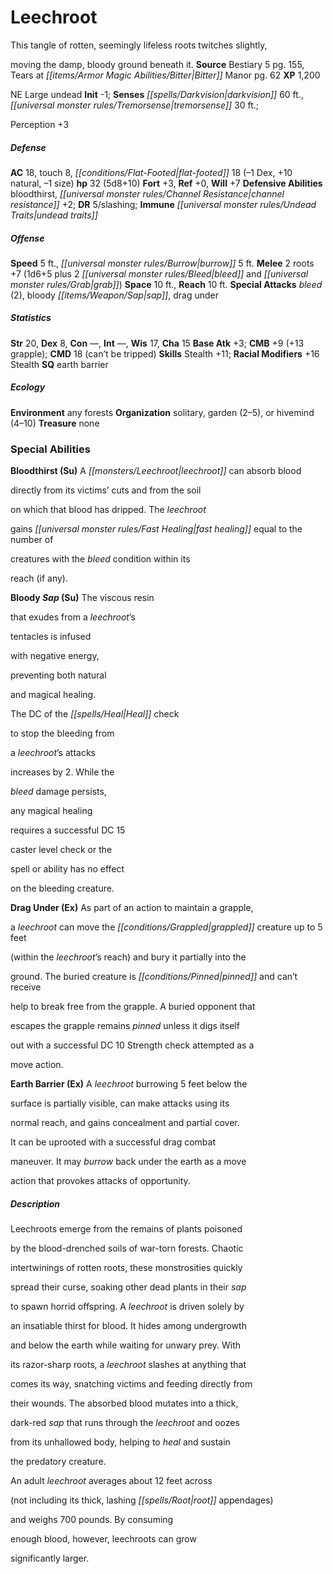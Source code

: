 ﻿---
cssclass: [monsters]
title1: Leechroot
desc_short: This tangle of rotten, seemingly lifeless roots twitches slightly,moving
  the damp, bloody ground beneath it.
title2: Leechroot
CR: 4
sources:
- name: Bestiary 5
  page: 155
  link: http://paizo.com/products/btpy9g9x?Pathfinder-Roleplaying-Game-Bestiary-5
- name: Tears at Bitter Manor
  page: 62
  link: http://paizo.com/products/btpy93qw?Pathfinder-Module-Tears-at-Bitter-Manor
XP: 1200
alignment: NE
size: Large
type: undead
initiative:
  bonus: -1
senses:
  darkvision: 60
  tremorsense: 30
AC:
  AC: 18
  touch: 8
  flat_footed: 18
  components:
    dex: -1
    natural: 10
    size: -1
HP:
  HP: 32
  long: 5d8+10
saves:
  fort: 3
  ref: 0
  will: 7
defensive_abilities:
- bloodthirst
- channel resistance +2
DR:
- amount: 5
  weakness: slashing
immunities:
- undead traits
speeds:
  base: 5
  burrow: 5
attacks:
  melee:
  - - text: 2 roots +7 (1d6+5 plus 2 bleed and grab)
      entries:
      - - damage: 1d6+5
        - damage: '2'
          type: bleed
        - effect: grab
      count: 2
      attack: roots
      bonus:
      - 7
  special:
  - bleed (2)
  - bloody sap
  - drag under
space: 10
reach: 10
ability_scores:
  STR: 20
  DEX: 8
  CON:
  INT:
  WIS: 17
  CHA: 15
BAB: 3
CMB: 9
CMB_other: +13 grapple
CMD: 18
CMD_other: can't be tripped
skills:
  Stealth: 11
  Perception: 3
  _racial_mods:
    Stealth:
      _: 16
special_qualities:
- earth barrier
ecology:
  environment: any forests
  organization: solitary, garden (2-5), or hivemind (4-10)
  treasure_type: none
special_abilities:
  Bloodthirst (Su): A leechroot can absorb blooddirectly from its victims' cuts and
    from the soilon which that blood has dripped. The leechrootgains fast healing
    equal to the number ofcreatures with the bleed condition within itsreach (if any).
  Bloody Sap (Su): The viscous resinthat exudes from a leechroot'stentacles is infusedwith
    negative energy,preventing both naturaland magical healing.The DC of the Heal
    checkto stop the bleeding froma leechroot's attacksincreases by 2. While thebleed
    damage persists,any magical healingrequires a successful DC 15caster level check
    or thespell or ability has no effecton the bleeding creature.
  Drag Under (Ex): As part of an action to maintain a grapple,a leechroot can move
    the grappled creature up to 5 feet(within the leechroot's reach) and bury it partially
    into theground. The buried creature is pinned and can't receivehelp to break free
    from the grapple. A buried opponent thatescapes the grapple remains pinned unless
    it digs itselfout with a successful DC 10 Strength check attempted as amove action.
  Earth Barrier (Ex): A leechroot burrowing 5 feet below thesurface is partially visible,
    can make attacks using itsnormal reach, and gains concealment and partial cover.It
    can be uprooted with a successful drag combatmaneuver. It may burrow back under
    the earth as a moveaction that provokes attacks of opportunity.
desc_long: |-
  Leechroots emerge from the remains of plants poisonedby the blood-drenched soils of war-torn forests. Chaoticintertwinings of rotten roots, these monstrosities quicklyspread their curse, soaking other dead plants in their sapto spawn horrid offspring. A leechroot is driven solely byan insatiable thirst for blood. It hides among undergrowthand below the earth while waiting for unwary prey. Withits razor-sharp roots, a leechroot slashes at anything thatcomes its way, snatching victims and feeding directly fromtheir wounds. The absorbed blood mutates into a thick,dark-red sap that runs through the leechroot and oozesfrom its unhallowed body, helping to heal and sustainthe predatory creature.

  An adult leechroot averages about 12 feet across(not including its thick, lashing root appendages)and weighs 700 pounds. By consumingenough blood, however, leechroots can growsignificantly larger.

---

# Leechroot
This tangle of rotten, seemingly lifeless roots twitches slightly,

moving the damp, bloody ground beneath it.
**Source** Bestiary 5 pg. 155, Tears at _[[items/Armor Magic Abilities/Bitter|Bitter]]_ Manor pg. 62
**XP** 1,200

NE Large undead
**Init** -1; **Senses** _[[spells/Darkvision|darkvision]]_ 60 ft., _[[universal monster rules/Tremorsense|tremorsense]]_ 30 ft.;

Perception +3

##### Defense

**AC** 18, touch 8, _[[conditions/Flat-Footed|flat-footed]]_ 18 (–1 Dex, +10 natural, –1 size)
**hp** 32 (5d8+10)
**Fort** +3, **Ref** +0, **Will** +7
**Defensive Abilities** bloodthirst, _[[universal monster rules/Channel Resistance|channel resistance]]_ +2; **DR** 5/slashing; **Immune** _[[universal monster rules/Undead Traits|undead traits]]_

##### Offense
**Speed** 5 ft., _[[universal monster rules/Burrow|burrow]]_ 5 ft.
**Melee** 2 roots +7 (1d6+5 plus 2 _[[universal monster rules/Bleed|bleed]]_ and _[[universal monster rules/Grab|grab]]_)
**Space** 10 ft., **Reach** 10 ft.
**Special Attacks** _bleed_ (2), bloody _[[items/Weapon/Sap|sap]]_, drag under

##### Statistics
**Str** 20, **Dex** 8, **Con** —, **Int** —, **Wis** 17, **Cha** 15
**Base Atk** +3; **CMB** +9 (+13 grapple); **CMD** 18 (can’t be tripped)
**Skills** Stealth +11; **Racial Modifiers** +16 Stealth
**SQ** earth barrier

##### Ecology

**Environment** any forests
**Organization** solitary, garden (2–5), or hivemind (4–10)
**Treasure** none

### Special Abilities

**Bloodthirst (Su)** A _[[monsters/Leechroot|leechroot]]_ can absorb blood

directly from its victims’ cuts and from the soil

on which that blood has dripped. The _leechroot_

gains _[[universal monster rules/Fast Healing|fast healing]]_ equal to the number of

creatures with the _bleed_ condition within its

reach (if any).

**Bloody _Sap_ (Su)** The viscous resin

that exudes from a _leechroot_’s

tentacles is infused

with negative energy,

preventing both natural

and magical healing.

The DC of the _[[spells/Heal|Heal]]_ check

to stop the bleeding from

a _leechroot_’s attacks

increases by 2. While the

_bleed_ damage persists,

any magical healing

requires a successful DC 15

caster level check or the

spell or ability has no effect

on the bleeding creature.

**Drag Under (Ex)** As part of an action to maintain a grapple,

a _leechroot_ can move the _[[conditions/Grappled|grappled]]_ creature up to 5 feet

(within the _leechroot_’s reach) and bury it partially into the

ground. The buried creature is _[[conditions/Pinned|pinned]]_ and can’t receive

help to break free from the grapple. A buried opponent that

escapes the grapple remains _pinned_ unless it digs itself

out with a successful DC 10 Strength check attempted as a

move action.

**Earth Barrier (Ex)** A _leechroot_ burrowing 5 feet below the

surface is partially visible, can make attacks using its

normal reach, and gains concealment and partial cover.

It can be uprooted with a successful drag combat

maneuver. It may _burrow_ back under the earth as a move

action that provokes attacks of opportunity.

##### Description

Leechroots emerge from the remains of plants poisoned

by the blood-drenched soils of war-torn forests. Chaotic

intertwinings of rotten roots, these monstrosities quickly

spread their curse, soaking other dead plants in their _sap_

to spawn horrid offspring. A _leechroot_ is driven solely by

an insatiable thirst for blood. It hides among undergrowth

and below the earth while waiting for unwary prey. With

its razor-sharp roots, a _leechroot_ slashes at anything that

comes its way, snatching victims and feeding directly from

their wounds. The absorbed blood mutates into a thick,

dark-red _sap_ that runs through the _leechroot_ and oozes

from its unhallowed body, helping to _heal_ and sustain

the predatory creature.

An adult _leechroot_ averages about 12 feet across

(not including its thick, lashing _[[spells/Root|root]]_ appendages)

and weighs 700 pounds. By consuming

enough blood, however, leechroots can grow

significantly larger.